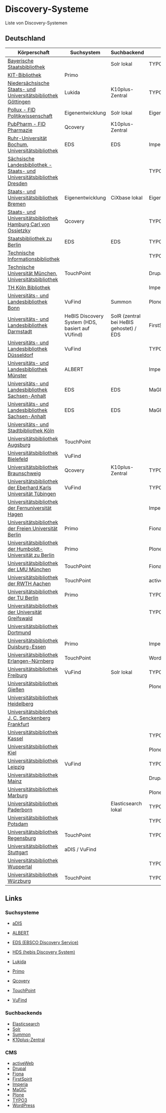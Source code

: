# Discovery-Systeme

Liste von Discovery-Systemen

## Deutschland

| Körperschaft                                                                                            | Suchsystem       | Suchbackend     | CMS              |
| ------------------------------------------------------------------------------------------------------- | ---------------- | --------------- | ---------------- |
| [Bayerische Staatsbibliothek](https://www.bsb-muenchen.de/)                                             |                  | Solr lokal      | TYPO3            |
| [KIT-Bibliothek](https://www.bibliothek.kit.edu/)                                                       | Primo            |                 |                  |
| [Niedersächsische Staats- und Universitätsbibliothek Göttingen](http://www.sub.uni-goettingen.de/)      | Lukida           | K10plus-Zentral | TYPO3            |
| [Pollux - FID Politikwissenschaft](https://www.pollux-fid.de/)                                          | Eigenentwicklung | Solr lokal      | Eigenentwicklung |
| [PubPharm - FID Pharmazie](https://www.pubpharm.de/)                                                    | Qcovery          | K10plus-Zentral |                  |
| [Ruhr-Universität Bochum, Universitätsbibliothek](http://www.ub.ruhr-uni-bochum.de)                     | EDS              | EDS             | Imperia          |
| [Sächsische Landesbibliothek - Staats- und Universitätsbibliothek Dresden](http://www.slub-dresden.de/) |                  |                 | TYPO3            |
| [Staats- und Universitätsbibliothek Bremen](https://suub.uni-bremen.de/)                                | Eigenentwicklung | CiXbase lokal   | Eigenentwicklung |
| [Staats- und Universitätsbibliothek Hamburg Carl von Ossietzky](http://www.sub.uni-hamburg.de/)         | Qcovery          |                 | TYPO3            |
| [Staatsbibliothek zu Berlin](https://staatsbibliothek-berlin.de/)                                       | EDS              | EDS             | TYPO3            |
| [Technische Informationsbibliothek](https://www.tib.eu/)                                                |                  |                 | TYPO3            |
| [Technische Universität München, Universitätsbibliothek](http://www.ub.tum.de)                          | TouchPoint       |                 | Drupal           |
| [TH Köln Bibliothek](https://www.th-koeln.de/bibliothek)                                                |                  |                 | Imperia          |
| [Universitäts- und Landesbibliothek Bonn](http://www.ulb.uni-bonn.de)                                   | VuFind           |  Summon               | Plone            |
| [Universitäts- und Landesbibliothek Darmstadt](https://www.ulb.tu-darmstadt.de/)                        | HeBIS Discovery System (HDS, basiert auf VUfind) |SolR (zentral bei HeBIS gehostet) / EDS | FirstSpirit |
| [Universitäts- und Landesbibliothek Düsseldorf](http://www.ulb.hhu.de/)                                 | VuFind           |                 | TYPO3            |
| [Universitäts- und Landesbibliothek Münster](http://www.ulb.uni-muenster.de/)                           | ALBERT           |                 |         Imperia         |
| [Universitäts- und Landesbibliothek Sachsen-Anhalt](http://bibliothek.uni-halle.de)                     | EDS              | EDS             | MaGIC            |
| [Universitäts- und Landesbibliothek Sachsen-Anhalt](https://bibliothek.uni-halle.de/)                   | EDS              | EDS             | MaGIC            |
| [Universitäts- und Stadtbibliothek Köln](https://www.ub.uni-koeln.de/)                                  |                  |                 |                  |
| [Universitätsbibliothek Augsburg](http://www.bibliothek.uni-augsburg.de)                                | TouchPoint       |                 |                  |
| [Universitätsbibliothek Bielefeld](http://www.ub.uni-bielefeld.de)                                      | VuFind           |                 |                  |
| [Universitätsbibliothek Braunschweig](https://www.tu-braunschweig.de/ub)                                | Qcovery          | K10plus-Zentral | TYPO3            |
| [Universitätsbibliothek der Eberhard Karls Universität Tübingen](http://www.ub.uni-tuebingen.de)        | VuFind           |                 | TYPO3            |
| [Universitätsbibliothek der Fernuniversität Hagen](http://www.fernuni-hagen.de/bibliothek)              |                  |                 | Imperia          |
| [Universitätsbibliothek der Freien Universität Berlin](http://www.ub.fu-berlin.de)                      | Primo            |                 | Fiona            |
| [Universitätsbibliothek der Humboldt-Universität zu Berlin](http://www.ub.hu-berlin.de/)                | Primo            |                 | Plone            |
| [Universitätsbibliothek der LMU München](https://www.ub.uni-muenchen.de/)                               | TouchPoint       |                 | Fiona            |
| [Universitätsbibliothek der RWTH Aachen](http://www.ub.rwth-aachen.de)                                  | TouchPoint       |                 | activeWeb        |
| [Universitätsbibliothek der TU Berlin](https://www.tu.berlin/ub/)                                       | Primo            |                 | TYPO3            |
| [Universitätsbibliothek der Universität Greifswald](https://ub.uni-greifswald.de/)                      |                  |                 | TYPO3            |
| [Universitätsbibliothek Dortmund](http://www.ub.tu-dortmund.de)                                         |                  |                 |                  |
| [Universitätsbibliothek Duisburg-Essen](https://www.uni-due.de/ub/)                                     | Primo            |                 | Imperia          |
| [Universitätsbibliothek Erlangen-Nürnberg](http://www.ub.fau.de)                                        | TouchPoint       |                 | WordPress        |
| [Universitätsbibliothek Freiburg](https://ub.uni-freiburg.de/)                                          | VuFind           | Solr lokal      | TYPO3            |
| [Universitätsbibliothek Gießen](http://www.uni-giessen.de/ub/)                                          |                  |                 | Plone            |
| [Universitätsbibliothek Heidelberg](http://www.ub.uni-hd.de/)                                           |                  |                 |                  |
| [Universitätsbibliothek J. C. Senckenberg Frankfurt](http://www.ub.uni-frankfurt.de)                    |                  |                 |                  |
| [Universitätsbibliothek Kassel](https://www.uni-kassel.de/ub/)                                          |                  |                 | TYPO3            |
| [Universitätsbibliothek Kiel](http://www.ub.uni-kiel.de/)                                               |                  |                 | Plone            |
| [Universitätsbibliothek Leipzig](http://www.ub.uni-leipzig.de/)                                         | VuFind           |                 | TYPO3            |
| [Universitätsbibliothek Mainz](http://www.ub.uni-mainz.de)                                              |                  |                 | Drupal           |
| [Universitätsbibliothek Marburg](https://www.uni-marburg.de/de/ub)                                      |                  |                 | Plone            |
| [Universitätsbibliothek Paderborn](https://www.ub.uni-paderborn.de/)                                    |                  | Elasticsearch lokal | TYPO3 |
| [Universitätsbibliothek Potsdam](https://www.ub.uni-potsdam.de/)                                        |                  |                 | TYPO3            |
| [Universitätsbibliothek Regensburg](http://www.bibliothek.uni-regensburg.de/)                           | TouchPoint       |                 | TYPO3            |
| [Universitätsbibliothek Stuttgart](http://www.ub.uni-stuttgart.de/)                                     | aDIS / VuFind    |                 |                  |
| [Universitätsbibliothek Wuppertal](http://www.bib.uni-wuppertal.de)                                     |                  |                 | TYPO3            |
| [Universitätsbibliothek Würzburg](https://www.bibliothek.uni-wuerzburg.de/)                             | TouchPoint       |                 | TYPO3            |

## Links

### Suchsysteme

- [aDIS](https://www.astec.de/)
- [ALBERT](https://www.kobv.de/services/hosting/albert/)
- [EDS (EBSCO Discovery Service)](https://www.ebsco.com/products/ebsco-discovery-service)
- [HDS (hebis Discovery System)](https://www.hebis.de/dienste/hebis-discovery-system/)
- [Lukida](https://www.lukida.org/)
- [Primo](https://exlibrisgroup.com/products/primo-discovery-service/)
- [Qcovery](https://www.qcovery.de/)

- [TouchPoint](https://www.oclc.org/de/touchpoint.html)
- [VuFind](https://vufind.org/)

### Suchbackends
- [Elasticsearch](https://www.elastic.co/elasticsearch/)
- [Solr](https://solr.apache.org/)
- [Summon](https://exlibrisgroup.com/products/summon-library-discovery/)
- [K10plus-Zentral](https://verbundwiki.gbv.de/display/VZG/K10plus-Zentral)

### CMS

- [activeWeb](https://www.active-web.de/)
- [Drupal](https://www.drupal.org/)
- [Fiona](https://fiona.justrelate.com/)
- [FirstSpirit](https://www.e-spirit.com/)
- [Imperia](https://www.pirobase-imperia.com/)
- [MaGIC](https://www.magic.uni-halle.de/)
- [Plone](https://plone.org/)
- [TYPO3](https://typo3.org/)
- [WordPress](https://wordpress.org/)
